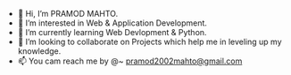 - 👋 Hi, I’m PRAMOD MAHTO.
- 👀 I’m interested in Web & Application Development.
- 🌱 I’m currently learning Web Devlopment & Python.
- 💞️ I’m looking to collaborate on Projects which help me in leveling up my knowledge.
- 📫 You cam reach me by @~ pramod2002mahto@gmail.com

<!---
pramod33320/pramod33320 is a ✨ special ✨ repository because its `README.md` (this file) appears on your GitHub profile.
You can click the Preview link to take a look at your changes.
--->
